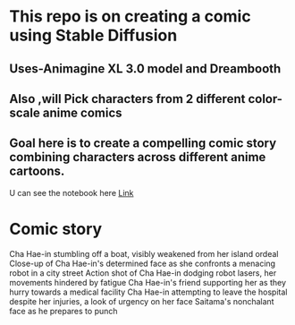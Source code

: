 # This repo is on creating a comic using Stable Diffusion

## Uses-Animagine XL 3.0 model and Dreambooth

## Also ,will Pick characters from 2 different color-scale anime comics

## Goal here is to create a compelling comic story combining characters across different anime cartoons.

U can see the notebook here [Link](FineAnimeTuning.ipynb)

# Comic story 

Cha Hae-in stumbling off a boat, visibly weakened from her island ordeal
Close-up of Cha Hae-in's determined face as she confronts a menacing robot in a city street
Action shot of Cha Hae-in dodging robot lasers, her movements hindered by fatigue
Cha Hae-in's friend supporting her as they hurry towards a medical facility
Cha Hae-in attempting to leave the hospital despite her injuries, a look of urgency on her face
Saitama's nonchalant face as he prepares to punch
